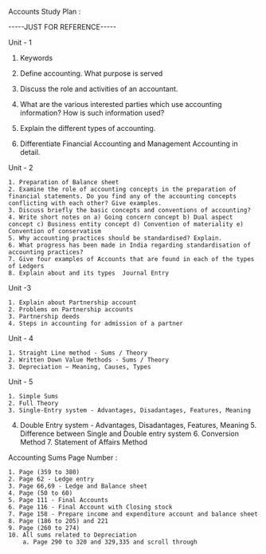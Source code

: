 Accounts Study Plan :

-----JUST FOR REFERENCE-----

Unit - 1 

1. Keywords 

1. Define accounting. What purpose is served 
2. Discuss the role and activities of an accountant.
3. What are the various interested parties which use accounting information? How is such information used?
4. Explain the different types of accounting.
5. Differentiate Financial Accounting and Management Accounting in detail.

Unit - 2

	1. Preparation of Balance sheet
	2. Examine the role of accounting concepts in the preparation of financial statements. Do you find any of the accounting concepts conflicting with each other? Give examples. 
	3. Discuss briefly the basic concepts and conventions of accounting? 
	4. Write short notes on a) Going concern concept b) Dual aspect concept c) Business entity concept d) Convention of materiality e) Convention of conservatism
	5. Why accounting practices should be standardised? Explain. 
	6. What progress has been made in India regarding standardisation of accounting practices?
	7. Give four examples of Accounts that are found in each of the types of Ledgers
	8. Explain about and its types  Journal Entry


Unit -3

	1. Explain about Partnership account
	2. Problems on Partnership accounts
	3. Partnership deeds
	4. Steps in accounting for admission of a partner
	
Unit - 4

	1. Straight Line method - Sums / Theory
	2. Written Down Value Methods - Sums / Theory
	3. Depreciation – Meaning, Causes, Types
	

Unit - 5

	1. Simple Sums 
	2. Full Theory 
	3. Single-Entry system - Advantages, Disadantages, Features, Meaning
4. Double Entry system - Advantages, Disadantages, Features, Meaning
	5. Difference between Single and Double entry system
	6. Conversion Method
	7. Statement of Affairs Method

 Accounting Sums Page Number : 

	1. Page (359 to 380)
	2. Page 62 - Ledge entry 
	3. Page 66,69 - Ledge and Balance sheet
	4. Page (50 to 60)
	5. Page 111 - Final Accounts
	6. Page 116 - Final Account with Closing stock
	7. Page 158 - Prepare income and expenditure account and balance sheet
	8. Page (186 to 205) and 221 
	9. Page (260 to 274)
	10. All sums related to Depreciation
		a. Page 290 to 320 and 329,335 and scroll through